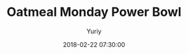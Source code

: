 ---
layout: recipe
title: Oatmeal Monday Power Bowl
date:   2018-02-22 07:30:00
day: Monday
cover: mo.jpeg
prep-t: 3 min
cooking-t: "2 min"
author: Yuriy
author_url: "yuriy.eu"
ccal: 150 ccal

ingredients: <b>1</b> banana, mashed<br /><b>2 tablespoons</b> of chia seeds<br /><b class="us">40 g</b> oats<br /><b>1/4 teaspoon</b> cinnamon<br /><b>160 g</b> almond milk<br /><b>80 g</b> water<br /><br />For garnish:<br />soaked almonds, pepita seeds, cinnamon, toasted coconut, nut butter, spices (cinnamon, ginger, allspice).

directions:  <p>The night before, mash the banana in a medium bowl until smooth. Add in the chia, oats, cinnamon, milk, and water until combined. Put in the fridge for the night.</p><p>In the morning scoop the oat mixture into a medium pot. Increase heat to medium-high and bring to a simmer. Reduce heat immediately to medium-low, and stir frequently until heated throughout and thickened.</p>

---